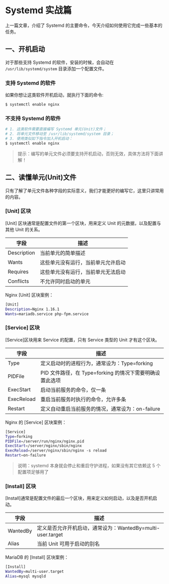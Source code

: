 # Systemd 实战篇

上一篇文章，介绍了 Systemd 的主要命令，今天介绍如何使用它完成一些基本的任务。

## 一、开机启动

对于那些支持 Systemd 的软件，安装的时候，会自动在 `/usr/lib/systemd/system` 目录添加一个配置文件。

### 支持 Systemd 的软件

如果你想让这类软件开机启动，就执行下面的命令:

```sh
$ systemctl enable nginx
```

### 不支持 Systemd 的软件

```sh
# 1. 这类软件需要直接编写 Systemd 单元(Unit)文件；
# 2. 将单元文件移动至 /usr/lib/systemd/system 目录；
# 3. 使用类似如下指令加入开机启动：
$ systemctl enable nginx
```

> 提示：编写的单元文件必须要支持开机启动，否则无效，具体方法将下面讲解！

## 二、读懂单元(Unit)文件

只有了解了单元文件各种字段的实际意义，我们才能更好的编写它，这里只讲常用的内容。

### [Unit] 区块

[Unit] 区块通常是配置文件的第一个区块，用来定义 Unit 的元数据，以及配置与其他 Unit 的关系。

| 字段        | 描述                               |
| ----------- | ---------------------------------- |
| Description | 当前单元的简单描述                 |
| Wants       | 这些单元没有运行，当前单元允许启动 |
| Requires    | 这些单元没有运行，当前单元无法启动 |
| Conflicts   | 不允许同时启动的单元               |

Nginx [Unit] 区块案例：

```sh
[Unit]
Description=Nginx 1.16.1
Wants=mariadb.service php-fpm.service
```

### [Service] 区块

[Service]区块用来 Service 的配置，只有 Service 类型的 Unit 才有这个区块。

| 字段       | 描述                                                     |
| ---------- | -------------------------------------------------------- |
| Type       | 定义启动时的进程行为，通常设为：Type=forking             |
| PIDFile    | PID 文件路径，在 Type=forking 的情况下需要明确设置此选项 |
| ExecStart  | 启动当前服务的命令，仅一条                               |
| ExecReload | 重启当前服务时执行的命令，允许多条                       |
| Restart    | 定义自动重启当前服务的情况，通常设为：on-failure         |

Nginx 的 [Service] 区块案例：

```sh
[Service]
Type=forking
PIDFile=/server/run/nginx/nginx.pid
ExecStart=/server/nginx/sbin/nginx
ExecReload=/server/nginx/sbin/nginx -s reload
Restart=on-failure
```

> 说明：systemd 本身就会停止和重启守护进程，如果没有其它依赖这 5 个配置项足够用了

### [Install] 区块

[Install]通常是配置文件的最后一个区块，用来定义如何启动，以及是否开机启动。

| 字段     | 描述                                                       |
| -------- | ---------------------------------------------------------- |
| WantedBy | 定义是否允许开机启动，通常设为：WantedBy=multi-user.target |
| Alias    | 当前 Unit 可用于启动的别名                                 |

MariaDB 的 [Install] 区块案例：

```sh
[Install]
WantedBy=multi-user.target
Alias=mysql mysqld
```
